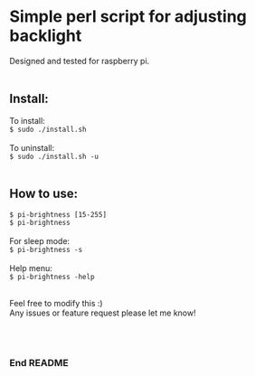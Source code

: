 # Simple perl script for adjusting backlight

Designed and tested for raspberry pi. <br>
 <br>

## Install:

To install: <br>
`$ sudo ./install.sh` <br>
<br>
To uninstall: <br>
`$ sudo ./install.sh -u` <br>
<br>


## How to use:

`$ pi-brightness [15-255]` <br>
`$ pi-brightness` <br>
<br>
For sleep mode: <br>
`$ pi-brightness -s` <br>
<br>
Help menu: <br>
`$ pi-brightness -help` <br>
<br>


Feel free to modify this :) <br>
Any issues or feature request please let me know! <br>
<br>

<br>

### End README

<br>
